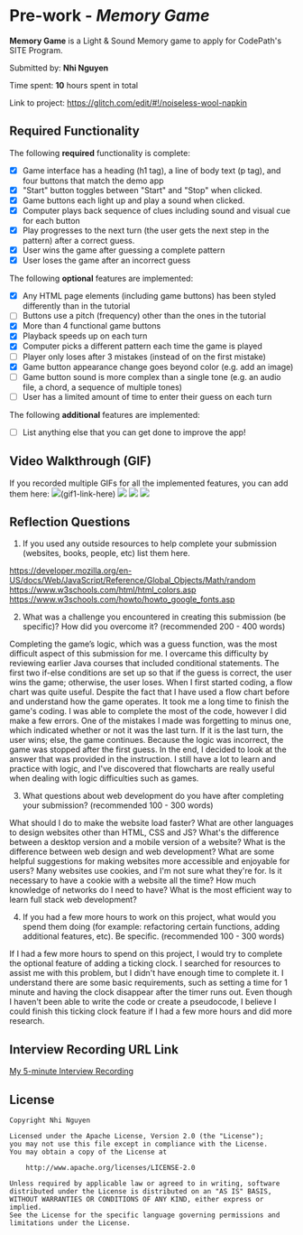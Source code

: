 # Pre-work - *Memory Game*

**Memory Game** is a Light & Sound Memory game to apply for CodePath's SITE Program. 

Submitted by: **Nhi Nguyen**

Time spent: **10** hours spent in total

Link to project: https://glitch.com/edit/#!/noiseless-wool-napkin

## Required Functionality

The following **required** functionality is complete:

* [X] Game interface has a heading (h1 tag), a line of body text (p tag), and four buttons that match the demo app
* [X] "Start" button toggles between "Start" and "Stop" when clicked. 
* [X] Game buttons each light up and play a sound when clicked. 
* [X] Computer plays back sequence of clues including sound and visual cue for each button
* [X] Play progresses to the next turn (the user gets the next step in the pattern) after a correct guess. 
* [X] User wins the game after guessing a complete pattern
* [X] User loses the game after an incorrect guess

The following **optional** features are implemented:

* [X] Any HTML page elements (including game buttons) has been styled differently than in the tutorial
* [ ] Buttons use a pitch (frequency) other than the ones in the tutorial
* [X] More than 4 functional game buttons
* [X] Playback speeds up on each turn
* [X] Computer picks a different pattern each time the game is played
* [ ] Player only loses after 3 mistakes (instead of on the first mistake)
* [X] Game button appearance change goes beyond color (e.g. add an image)
* [ ] Game button sound is more complex than a single tone (e.g. an audio file, a chord, a sequence of multiple tones)
* [ ] User has a limited amount of time to enter their guess on each turn

The following **additional** features are implemented:

- [ ] List anything else that you can get done to improve the app!

## Video Walkthrough (GIF)

If you recorded multiple GIFs for all the implemented features, you can add them here:
![](https://i.imgur.com/sS2V8FK.gif)(gif1-link-here)
![](gif2-link-here)
![](gif3-link-here)
![](gif4-link-here)

## Reflection Questions
1. If you used any outside resources to help complete your submission (websites, books, people, etc) list them here. 

https://developer.mozilla.org/en-US/docs/Web/JavaScript/Reference/Global_Objects/Math/random
https://www.w3schools.com/html/html_colors.asp
https://www.w3schools.com/howto/howto_google_fonts.asp


2. What was a challenge you encountered in creating this submission (be specific)? How did you overcome it? (recommended 200 - 400 words) 

Completing the game’s logic, which was a guess function, was the most difficult aspect of this submission for me. I overcame this difficulty by reviewing earlier Java courses that included conditional statements. The first two if-else conditions are set up so that if the guess is correct, the user wins the game; otherwise, the user loses. When I first started coding, a flow chart was quite useful. Despite the fact that I have used a flow chart before and understand how the game operates. It took me a long time to finish the game's coding. I was able to complete the most of the code, however I did make a few errors. One of the mistakes I made was forgetting to minus one, which indicated whether or not it was the last turn. If it is the last turn, the user wins; else, the game continues. Because the logic was incorrect, the game was stopped after the first guess. In the end, I decided to look at the answer that was provided in the instruction. I still have a lot to learn and practice with logic, and I've discovered that flowcharts are really useful when dealing with logic difficulties such as games.

3. What questions about web development do you have after completing your submission? (recommended 100 - 300 words) 

What should I do to make the website load faster? 
What are other languages to design websites other than HTML, CSS and JS? 
What's the difference between a desktop version and a mobile version of a website? 
What is the difference between web design and web development? 
What are some helpful suggestions for making websites more accessible and enjoyable for users? 
Many websites use cookies, and I'm not sure what they're for. Is it necessary to have a cookie with a website all the time? 
How much knowledge of networks do I need to have? 
What is the most efficient way to learn full stack web development? 

4. If you had a few more hours to work on this project, what would you spend them doing (for example: refactoring certain functions, adding additional features, etc). Be specific. (recommended 100 - 300 words) 

If I had a few more hours to spend on this project, I would try to complete the optional feature of adding a ticking clock. I searched for resources to assist me with this problem, but I didn't have enough time to complete it. I understand there are some basic requirements, such as setting a time for 1 minute and having the clock disappear after the timer runs out. Even though I haven't been able to write the code or create a pseudocode, I believe I could finish this ticking clock feature if I had a few more hours and did more research.



## Interview Recording URL Link

[My 5-minute Interview Recording](https://www.loom.com/share/dbc8d574bcc348c299b69669d2110ec4)


## License

    Copyright Nhi Nguyen

    Licensed under the Apache License, Version 2.0 (the "License");
    you may not use this file except in compliance with the License.
    You may obtain a copy of the License at

        http://www.apache.org/licenses/LICENSE-2.0

    Unless required by applicable law or agreed to in writing, software
    distributed under the License is distributed on an "AS IS" BASIS,
    WITHOUT WARRANTIES OR CONDITIONS OF ANY KIND, either express or implied.
    See the License for the specific language governing permissions and
    limitations under the License.
